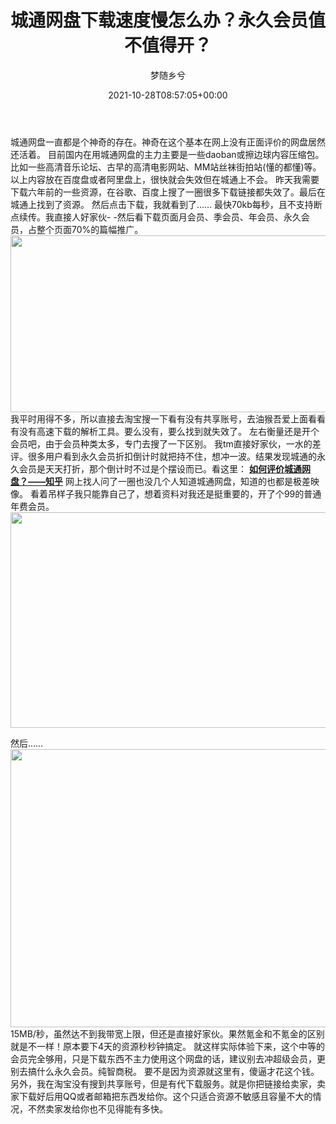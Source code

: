 ﻿---
title: 城通网盘下载速度慢怎么办？永久会员值不值得开？
author: 梦随乡兮
type: post
date: 2021-10-28T08:57:05+00:00
featured_image: https://r2.imsxx.com/wp-content/uploads/2021/10/QQ截图20211028165613.png
日志头图:
- https://r2.imsxx.com/wp-content/uploads/2021/10/QQ截图20211028165613.png
views:
- 3780
like:
- 2
categories:
- 笔记
tags:
- 城通网盘
- 网盘下载
slug: "chengtongwangpan"
---
城通网盘一直都是个神奇的存在。神奇在这个基本在网上没有正面评价的网盘居然还活着。
目前国内在用城通网盘的主力主要是一些daoban或擦边球内容压缩包。比如一些高清音乐论坛、古早的高清电影网站、MM站丝袜街拍站(懂的都懂)等。
以上内容放在百度盘或者阿里盘上，很快就会失效但在城通上不会。
昨天我需要下载六年前的一些资源，在谷歌、百度上搜了一圈很多下载链接都失效了。最后在城通上找到了资源。
然后点击下载，我就看到了……
最快70kb每秒，且不支持断点续传。我直接人好家伙- -然后看下载页面月会员、季会员、年会员、永久会员，占整个页面70%的篇幅推广。<img width="1024" height="283" src="https://r2.imsxx.com/wp-content/uploads/2021/10/QQ截图20211028165812.png" alt="" />
我平时用得不多，所以直接去淘宝搜一下看有没有共享账号，去油猴吾爱上面看看有没有高速下载的解析工具。要么没有，要么找到就失效了。
左右衡量还是开个会员吧，由于会员种类太多，专门去搜了一下区别。
我tm直接好家伙，一水的差评。很多用户看到永久会员折扣倒计时就把持不住，想冲一波。结果发现城通的永久会员是天天打折，那个倒计时不过是个摆设而已。看这里： **<a rel="nofollow" rel="noreferrer noopener" href="https://www.zhihu.com/question/298013788" target="_blank">如何评价城通网盘？——知乎</a>**
网上找人问了一圈也没几个人知道城通网盘，知道的也都是极差映像。
看着吊样子我只能靠自己了，想着资料对我还是挺重要的，开了个99的普通年费会员。<img width="1024" height="345" src="https://r2.imsxx.com/wp-content/uploads/2021/10/QQ截图20211028165758.png" alt="" />
<p class="is-style-default">
然后……
<img width="546" height="445" src="https://r2.imsxx.com/wp-content/uploads/2021/10/QQ截图20211028225814.png" alt="" />
15MB/秒，虽然达不到我带宽上限，但还是直接好家伙。果然氪金和不氪金的区别就是不一样！原本要下4天的资源秒秒钟搞定。
就这样实际体验下来，这个中等的会员完全够用，只是下载东西不主力使用这个网盘的话，建议别去冲超级会员，更别去搞什么永久会员。纯智商税。
要不是因为资源就这里有，傻逼才花这个钱。
另外，我在淘宝没有搜到共享账号，但是有代下载服务。就是你把链接给卖家，卖家下载好后用QQ或者邮箱把东西发给你。这个只适合资源不敏感且容量不大的情况，不然卖家发给你也不见得能有多快。
